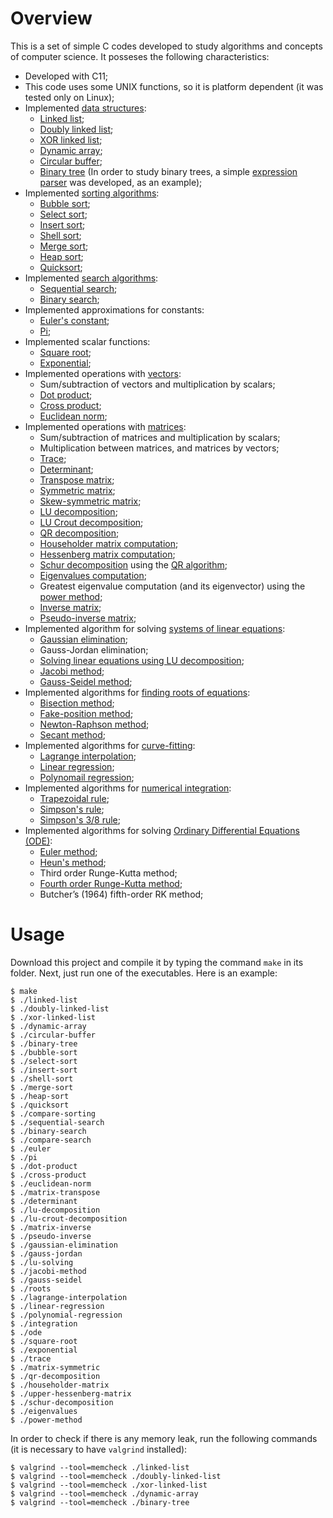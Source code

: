 # Overview

This is a set of simple C codes developed to study algorithms and concepts of computer science. It posseses the following characteristics:

- Developed with C11;
- This code uses some UNIX functions, so it is platform dependent (it was tested only on Linux);
- Implemented [data structures](https://en.wikipedia.org/wiki/Data_structure):
    - [Linked list](https://en.wikipedia.org/wiki/Linked_list);
    - [Doubly linked list](https://en.wikipedia.org/wiki/Doubly_linked_list);
    - [XOR linked list](https://en.wikipedia.org/wiki/XOR_linked_list);
    - [Dynamic array](https://en.wikipedia.org/wiki/Dynamic_array);
    - [Circular buffer](https://en.wikipedia.org/wiki/Circular_buffer);
    - [Binary tree](https://en.wikipedia.org/wiki/Binary_tree) (In order to study binary trees, a simple [expression parser](https://en.wikipedia.org/wiki/Parsing_expression_grammar) was developed, as an example);
- Implemented [sorting algorithms](https://en.wikipedia.org/wiki/Sorting_algorithm):
    - [Bubble sort](https://en.wikipedia.org/wiki/Bubble_sort);
    - [Select sort](https://en.wikipedia.org/wiki/Selection_sort);
    - [Insert sort](https://en.wikipedia.org/wiki/Insertion_sort);
    - [Shell sort](https://en.wikipedia.org/wiki/Shellsort);
    - [Merge sort](https://en.wikipedia.org/wiki/Merge_sort);
    - [Heap sort](https://en.wikipedia.org/wiki/Heapsort);
    - [Quicksort](https://en.wikipedia.org/wiki/Quicksort);
- Implemented [search algorithms](https://en.wikipedia.org/wiki/Search_algorithm):
    - [Sequential search](https://en.wikipedia.org/wiki/Linear_search);
    - [Binary search](https://en.wikipedia.org/wiki/Search_algorithm);
- Implemented approximations for constants:
    - [Euler's constant](https://en.wikipedia.org/wiki/Euler%27s_constant);
    - [Pi](https://en.wikipedia.org/wiki/Pi);
- Implemented scalar functions:
    - [Square root](https://en.wikipedia.org/wiki/Square_root);
    - [Exponential](https://en.wikipedia.org/wiki/Exponential_function);
- Implemented operations with [vectors](https://en.wikipedia.org/wiki/Vector_(mathematics_and_physics)):
    - Sum/subtraction of vectors and multiplication by scalars;
    - [Dot product](https://en.wikipedia.org/wiki/Dot_product);
    - [Cross product](https://en.wikipedia.org/wiki/Cross_product);
    - [Euclidean norm](https://en.wikipedia.org/wiki/Euclidean_space#Euclidean_norm);
- Implemented operations with [matrices](https://en.wikipedia.org/wiki/Matrix_(mathematics)):
    - Sum/subtraction of matrices and multiplication by scalars;
    - Multiplication between matrices, and matrices by vectors;
    - [Trace](https://en.wikipedia.org/wiki/Trace_(linear_algebra));
    - [Determinant](https://en.wikipedia.org/wiki/Determinant);
    - [Transpose matrix](https://en.wikipedia.org/wiki/Transpose);
    - [Symmetric matrix](https://en.wikipedia.org/wiki/Symmetric_matrix);
    - [Skew-symmetric matrix](https://en.wikipedia.org/wiki/Skew-symmetric_matrix);
    - [LU decomposition](https://en.wikipedia.org/wiki/LU_decomposition);
    - [LU Crout decomposition](https://en.wikipedia.org/wiki/Crout_matrix_decomposition);
    - [QR decomposition](https://en.wikipedia.org/wiki/QR_decomposition);
    - [Householder matrix computation](https://en.wikipedia.org/wiki/Householder_transformation#Householder_matrix);
    - [Hessenberg matrix computation](https://en.wikipedia.org/wiki/Hessenberg_matrix);
    - [Schur decomposition](https://en.wikipedia.org/wiki/Schur_decomposition) using the [QR algorithm](https://en.wikipedia.org/wiki/QR_algorithm);
    - [Eigenvalues computation](https://en.wikipedia.org/wiki/Eigenvalues_and_eigenvectors);
    - Greatest eigenvalue computation (and its eigenvector) using the [power method](https://en.wikipedia.org/wiki/Power_iteration);
    - [Inverse matrix](https://en.wikipedia.org/wiki/Invertible_matrix);
    - [Pseudo-inverse matrix](https://en.wikipedia.org/wiki/Generalized_inverse);
- Implemented algorithm for solving [systems of linear equations](https://en.wikipedia.org/wiki/System_of_linear_equations):
    - [Gaussian elimination](https://en.wikipedia.org/wiki/Gaussian_elimination);
    - Gauss-Jordan elimination;
    - [Solving linear equations using LU decomposition](https://en.wikipedia.org/wiki/LU_decomposition#Solving_linear_equations);
    - [Jacobi method](https://en.wikipedia.org/wiki/Jacobi_method);
    - [Gauss-Seidel method](https://en.wikipedia.org/wiki/Gauss%E2%80%93Seidel_method);
- Implemented algorithms for [finding roots of equations](https://en.wikipedia.org/wiki/Root-finding_algorithms):
    - [Bisection method](https://en.wikipedia.org/wiki/Bisection_method);
    - [Fake-position method](https://en.wikipedia.org/wiki/Regula_falsi);
    - [Newton-Raphson method](https://en.wikipedia.org/wiki/Newton%27s_method);
    - [Secant method](https://en.wikipedia.org/wiki/Secant_method);
- Implemented algorithms for [curve-fitting](https://en.wikipedia.org/wiki/Curve_fitting):
    - [Lagrange interpolation](https://en.wikipedia.org/wiki/Lagrange_polynomial);
    - [Linear regression](https://en.wikipedia.org/wiki/Linear_regression);
    - [Polynomail regression](https://en.wikipedia.org/wiki/Polynomial_regression);
- Implemented algorithms for [numerical integration](https://en.wikipedia.org/wiki/Numerical_integration):
    - [Trapezoidal rule](https://en.wikipedia.org/wiki/Trapezoidal_rule);
    - [Simpson's rule](https://en.wikipedia.org/wiki/Simpson%27s_rule);
    - [Simpson's 3/8 rule](https://en.wikipedia.org/wiki/Simpson%27s_rule#Simpson's_3/8_rule);
- Implemented algorithms for solving [Ordinary Differential Equations (ODE)](https://en.wikipedia.org/wiki/Ordinary_differential_equation):
    - [Euler method](https://en.wikipedia.org/wiki/Euler_method);
    - [Heun's method](https://en.wikipedia.org/wiki/Heun%27s_method);
    - Third order Runge-Kutta method;
    - [Fourth order Runge-Kutta method](https://en.wikipedia.org/wiki/Runge%E2%80%93Kutta_methods);
    - Butcher’s (1964) fifth-order RK method;
# Usage

Download this project and compile it by typing the command `make` in its folder. Next, just run one of the executables. Here is an example:

```console
$ make
$ ./linked-list
$ ./doubly-linked-list
$ ./xor-linked-list
$ ./dynamic-array
$ ./circular-buffer
$ ./binary-tree
$ ./bubble-sort
$ ./select-sort
$ ./insert-sort
$ ./shell-sort
$ ./merge-sort
$ ./heap-sort
$ ./quicksort
$ ./compare-sorting
$ ./sequential-search
$ ./binary-search
$ ./compare-search
$ ./euler
$ ./pi
$ ./dot-product
$ ./cross-product
$ ./euclidean-norm
$ ./matrix-transpose
$ ./determinant
$ ./lu-decomposition
$ ./lu-crout-decomposition
$ ./matrix-inverse
$ ./pseudo-inverse
$ ./gaussian-elimination
$ ./gauss-jordan
$ ./lu-solving
$ ./jacobi-method
$ ./gauss-seidel
$ ./roots
$ ./lagrange-interpolation
$ ./linear-regression
$ ./polynomial-regression
$ ./integration
$ ./ode
$ ./square-root
$ ./exponential
$ ./trace
$ ./matrix-symmetric
$ ./qr-decomposition
$ ./householder-matrix
$ ./upper-hessenberg-matrix
$ ./schur-decomposition
$ ./eigenvalues
$ ./power-method
```

In order to check if there is any memory leak, run the following commands (it is necessary to have `valgrind` installed):

```console
$ valgrind --tool=memcheck ./linked-list
$ valgrind --tool=memcheck ./doubly-linked-list
$ valgrind --tool=memcheck ./xor-linked-list
$ valgrind --tool=memcheck ./dynamic-array
$ valgrind --tool=memcheck ./binary-tree
```